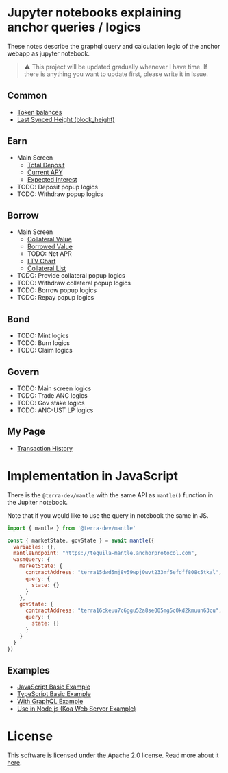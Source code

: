 # Jupyter notebooks explaining anchor queries / logics

These notes describe the graphql query and calculation logic of the anchor webapp as jupyter notebook.

> ⚠️ This project will be updated gradually whenever I have time. If there is anything you want to update first, please write it in Issue.

## Common

- [Token balances](./common_token_balances.ipynb)
- [Last Synced Height (block_height)](./common_last_synced_height.ipynb)

## Earn

- Main Screen
  - [Total Deposit](./earn_main_total_deposit.ipynb)
  - [Current APY](./earn_main_current_apy.ipynb)
  - [Expected Interest](./earn_main_expected_interest.ipynb)
- TODO: Deposit popup logics
- TODO: Withdraw popup logics

## Borrow

- Main Screen
  - [Collateral Value](./borrow_main_collateral_value.ipynb)
  - [Borrowed Value](./borrow_main_borrowed_value.ipynb)
  - TODO: Net APR
  - [LTV Chart](./borrow_main_ltv.ipynb)
  - [Collateral List](./borrow_main_collateral_list.ipynb)
- TODO: Provide collateral popup logics
- TODO: Withdraw collateral popup logics
- TODO: Borrow popup logics
- TODO: Repay popup logics

## Bond

- TODO: Mint logics
- TODO: Burn logics
- TODO: Claim logics

## Govern

- TODO: Main screen logics
- TODO: Trade ANC logics
- TODO: Gov stake logics
- TODO: ANC-UST LP logics

## My Page

- [Transaction History](./mypage_transaction_history.ipynb)

# Implementation in JavaScript

There is the `@terra-dev/mantle` with the same API as `mantle()` function in the Jupiter notebook. 

Note that if you would like to use the query in notebook the same in JS.

```js
import { mantle } from '@terra-dev/mantle'

const { marketState, govState } = await mantle({
  variables: {},
  mantleEndpoint: "https://tequila-mantle.anchorprotocol.com",
  wasmQuery: {
    marketState: {
      contractAddress: "terra15dwd5mj8v59wpj0wvt233mf5efdff808c5tkal", // moneyMarket.market
      query: {
        state: {}
      }
    },
    govState: {
      contractAddress: "terra16ckeuu7c6ggu52a8se005mg5c0kd2kmuun63cu", // gov
      query: {
        state: {}
      }
    }
  }
})
```

## Examples

- [JavaScript Basic Example](https://codesandbox.io/s/mantle-js-example-rs9xm)
- [TypeScript Basic Example](https://codesandbox.io/s/mantle-ts-example-hx59w)
- [With GraphQL Example](https://codesandbox.io/s/mantle-ts-graphql-example-eboln)
- [Use in Node.js (Koa Web Server Example)](https://codesandbox.io/s/mantle-nodejs-example-ed8c5)


# License

This software is licensed under the Apache 2.0 license. Read more about it [here](LICENSE).